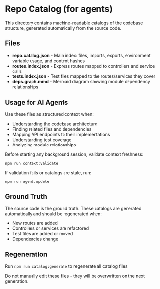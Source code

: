 # Repo Catalog (for agents)

This directory contains machine-readable catalogs of the codebase structure, generated automatically from the source code.

## Files

- **repo.catalog.json** - Main index: files, imports, exports, environment variable usage, and content hashes
- **routes.index.json** - Express routes mapped to controllers and service calls
- **tests.index.json** - Test files mapped to the routes/services they cover
- **deps.graph.mmd** - Mermaid diagram showing module dependency relationships

## Usage for AI Agents

Use these files as structured context when:
- Understanding the codebase architecture
- Finding related files and dependencies
- Mapping API endpoints to their implementations
- Understanding test coverage
- Analyzing module relationships

Before starting any background session, validate context freshness:

```
npm run context:validate
```

If validation fails or catalogs are stale, run:

```
npm run agent:update
```

## Ground Truth

The source code is the ground truth. These catalogs are generated automatically and should be regenerated when:
- New routes are added
- Controllers or services are refactored
- Test files are added or moved
- Dependencies change

## Regeneration

Run `npm run catalog:generate` to regenerate all catalog files.

Do not manually edit these files - they will be overwritten on the next generation.
